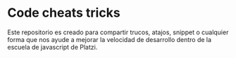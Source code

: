 # Code cheats tricks
Este repositorio es creado para compartir trucos, atajos, snippet o cualquier forma que nos ayude a mejorar la velocidad de desarrollo dentro de la escuela de javascript de Platzi.
